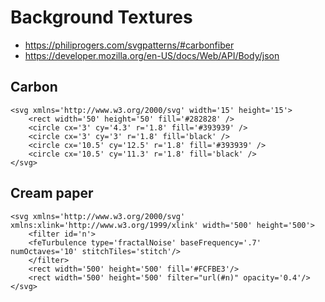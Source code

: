# Background Textures

- <https://philiprogers.com/svgpatterns/#carbonfiber>
- <https://developer.mozilla.org/en-US/docs/Web/API/Body/json>

## Carbon

    <svg xmlns='http://www.w3.org/2000/svg' width='15' height='15'>
        <rect width='50' height='50' fill='#282828' />
        <circle cx='3' cy='4.3' r='1.8' fill='#393939' />
        <circle cx='3' cy='3' r='1.8' fill='black' />
        <circle cx='10.5' cy='12.5' r='1.8' fill='#393939' />
        <circle cx='10.5' cy='11.3' r='1.8' fill='black' />
    </svg>

## Cream paper

    <svg xmlns='http://www.w3.org/2000/svg' xmlns:xlink='http://www.w3.org/1999/xlink' width='500' height='500'>
        <filter id='n'>
        <feTurbulence type='fractalNoise' baseFrequency='.7' numOctaves='10' stitchTiles='stitch'/>
        </filter>
        <rect width='500' height='500' fill='#FCFBE3'/>
        <rect width='500' height='500' filter="url(#n)" opacity='0.4'/>
    </svg>
